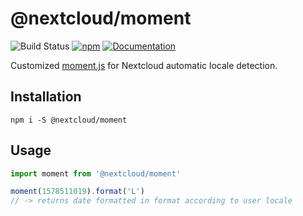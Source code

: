 # @nextcloud/moment

![Build Status](https://img.shields.io/github/actions/workflow/status/nextcloud-libraries/nextcloud-moment/lint-eslint.yml)
[![npm](https://img.shields.io/npm/v/@nextcloud/moment.svg)](https://www.npmjs.com/package/@nextcloud/moment)
[![Documentation](https://img.shields.io/badge/Documentation-online-brightgreen)](https://nextcloud.github.io/nextcloud-moment/)

Customized [moment.js](https://momentjs.com/) for Nextcloud automatic locale detection.

## Installation

```
npm i -S @nextcloud/moment
```

## Usage

```js
import moment from '@nextcloud/moment'

moment(1578511019).format('L')
// -> returns date formatted in format according to user locale
```
